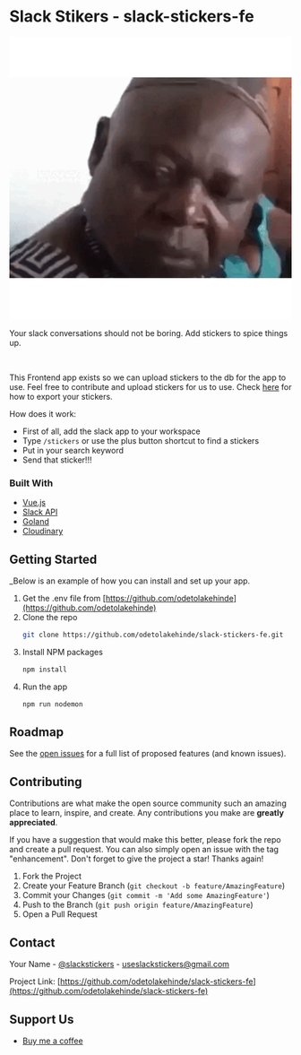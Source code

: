 # Slack Stikers - slack-stickers-fe
![Banner](.github/files/sticker.gif)

Your slack conversations should not be boring. Add stickers to spice things up.

<br />

This Frontend app exists so we can upload stickers to the db for the app to use. Feel free to contribute and upload stickers for us to use.
Check [here](https://vuejs.org/) for how to export your stickers.

How does it work:
* First of all, add the slack app to your workspace
* Type `/stickers` or use the plus button shortcut to find a stickers
* Put in your search keyword
* Send that sticker!!!


### Built With
* [Vue.js](https://vuejs.org/)
* [Slack API](https://api.slack.com/)
* [Goland](https://go.dev/)
* [Cloudinary](https://cloudinary.com/)


## Getting Started

_Below is an example of how you can install and set up your app.

1. Get the .env file from [https://github.com/odetolakehinde](https://github.com/odetolakehinde)
2. Clone the repo
   ```sh
   git clone https://github.com/odetolakehinde/slack-stickers-fe.git
   ```
3. Install NPM packages
   ```sh
   npm install
   ```
4. Run the app
   ```sh
   npm run nodemon
   ```


## Roadmap
See the [open issues](https://github.com/odetolakehinde/slack-stickers-fe/issues) for a full list of proposed features (and known issues).


## Contributing

Contributions are what make the open source community such an amazing place to learn, inspire, and create. Any contributions you make are **greatly appreciated**.

If you have a suggestion that would make this better, please fork the repo and create a pull request. You can also simply open an issue with the tag "enhancement".
Don't forget to give the project a star! Thanks again!

1. Fork the Project
2. Create your Feature Branch (`git checkout -b feature/AmazingFeature`)
3. Commit your Changes (`git commit -m 'Add some AmazingFeature'`)
4. Push to the Branch (`git push origin feature/AmazingFeature`)
5. Open a Pull Request


## Contact

Your Name - [@slackstickers](https://twitter.com/slackstickers) - useslackstickers@gmail.com

Project Link: [https://github.com/odetolakehinde/slack-stickers-fe](https://github.com/odetolakehinde/slack-stickers-fe)


## Support Us

* [Buy me a coffee](https://buymeacoffee.com/slackstickers)

